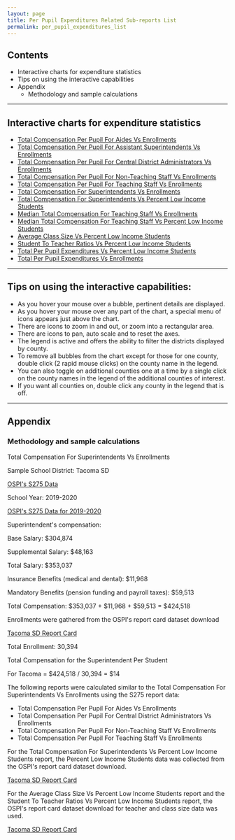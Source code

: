 ```yaml
---
layout: page
title: Per Pupil Expenditures Related Sub-reports List
permalink: per_pupil_expenditures_list
---
```


## Contents
- Interactive charts for expenditure statistics
- Tips on using the interactive capabilities
- Appendix
    - Methodology and sample calculations

___

## Interactive charts for expenditure statistics
- [Total Compensation Per Pupil For Aides Vs Enrollments](aides_total_compensation_per_pupil)
- [Total Compensation Per Pupil For Assistant Superintendents Vs Enrollments](assistant_superintendents_total_compensation)
- [Total Compensation Per Pupil For Central District Administrators Vs Enrollments](central_district_administrators_total_compensation_per_pupil)
- [Total Compensation Per Pupil For Non-Teaching Staff Vs Enrollments](non_teaching_staff_total_compensation_per_pupil)
- [Total Compensation Per Pupil For Teaching Staff Vs Enrollments](teaching_staff_total_compensation_per_pupil)
- [Total Compensation For Superintendents Vs Enrollments](superintendents_total_compensation)
- [Total Compensation For Superintendents Vs Percent Low Income Students](superintendents_total_compensation_vs_low_income_students)
- [Median Total Compensation For Teaching Staff Vs Enrollments](teaching_staff_median_total_compensation)
- [Median Total Compensation For Teaching Staff Vs Percent Low Income Students](teaching_staff_median_total_compensation_vs_low_income)
- [Average Class Size Vs Percent Low Income Students](average_class_size)
- [Student To Teacher Ratios Vs Percent Low Income Students](students_per_teacher)
- [Total Per Pupil Expenditures Vs Percent Low Income Students](total_expenditures_per_pupil)
- [Total Per Pupil Expenditures Vs Enrollments](total_expenditures_per_pupil_vs_enrollment)

___

## Tips on using the interactive capabilities:
- As you hover your mouse over a bubble, pertinent details are displayed.
- As you hover your mouse over any part of the chart, a special menu of icons appears just above the chart. 
- There are icons to zoom in and out, or zoom into a rectangular area.
- There are icons to pan, auto scale and to reset the axes.
- The legend is active and offers the ability to filter the districts displayed by county.
- To remove all bubbles from the chart except for those for one county, double click (2 rapid mouse clicks) on the county name in the legend.
- You can also toggle on additional counties one at a time by a single click on the county names in the legend of the additional counties of interest.
- If you want all counties on, double click any county in the legend that is off.

___

## Appendix
### Methodology and sample calculations

Total Compensation For Superintendents Vs Enrollments

Sample School District: Tacoma SD

[OSPI's S275 Data](https://www.k12.wa.us/safs-database-files)

School Year: 2019-2020

[OSPI's S275 Data for 2019-2020](https://www.k12.wa.us/sites/default/files/public/safs/pub/per/1920/Washington_State_School_Personnel_-_School_Year_2019-2020.pdf)

Superintendent's compensation:

Base Salary: $304,874

Supplemental Salary: $48,163

Total Salary: $353,037

Insurance Benefits (medical and dental): $11,968

Mandatory Benefits (pension funding and payroll taxes): $59,513

Total Compensation: $353,037 + $11,968 + $59,513 = $424,518

Enrollments were gathered from the OSPI's report card dataset download

[Tacoma SD Report Card](https://washingtonstatereportcard.ospi.k12.wa.us/ReportCard/ViewSchoolOrDistrict/100261)

Total Enrollment: 30,394

Total Compensation for the Superintendent Per Student

For Tacoma = $424,518 / 30,394 = $14

The following reports were calculated similar to the Total Compensation For Superintendents Vs Enrollments using the S275 report data:
- Total Compensation Per Pupil For Aides Vs Enrollments
- Total Compensation Per Pupil For Central District Administrators Vs Enrollments
- Total Compensation Per Pupil For Non-Teaching Staff Vs Enrollments
- Total Compensation Per Pupil For Teaching Staff Vs Enrollments

For the Total Compensation For Superintendents Vs Percent Low Income Students report, the Percent Low Income Students data was collected from the OSPI's report card dataset download.

[Tacoma SD Report Card](https://washingtonstatereportcard.ospi.k12.wa.us/ReportCard/ViewSchoolOrDistrict/100261)

For the Average Class Size Vs Percent Low Income Students report and the Student To Teacher Ratios Vs Percent Low Income Students report, the OSPI's report card dataset download for teacher and class size data was used.

[Tacoma SD Report Card](https://washingtonstatereportcard.ospi.k12.wa.us/ReportCard/ViewSchoolOrDistrict/100261)
